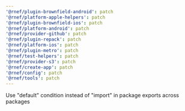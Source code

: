 ```yaml
---
'@rnef/plugin-brownfield-android': patch
'@rnef/platform-apple-helpers': patch
'@rnef/plugin-brownfield-ios': patch
'@rnef/platform-android': patch
'@rnef/provider-github': patch
'@rnef/plugin-repack': patch
'@rnef/platform-ios': patch
'@rnef/plugin-metro': patch
'@rnef/test-helpers': patch
'@rnef/provider-s3': patch
'@rnef/create-app': patch
'@rnef/config': patch
'@rnef/tools': patch
---
```


Use "default" condition instead of "import" in package exports across packages
